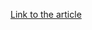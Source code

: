 [Link to the article](https://research.checkpoint.com/2022/cloud-atlas-targets-entities-in-russia-and-belarus-amid-the-ongoing-war-in-ukraine/)
